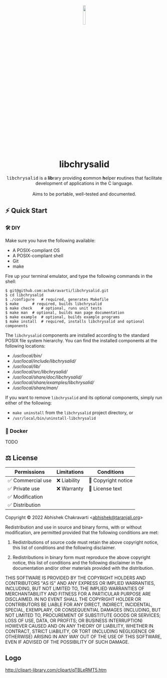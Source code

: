 <h1 align="center">
<img width=12.5% src="https://github.com/achakravarti/libchrysalid/blob/setup/init-readme/doc/img/logo.png">
<br>
libchrysalid
</h1>
<p align="center">
<tt>libchrysalid</tt> is a <b>lib</b>rary providing <b>c</b>ommon <b>h</b>elper
<b>r</b>outines that facilitate development of applications in the C language.
<br><br>
Aims to be portable, well-tested and documented.
</p>


## ⚡️ Quick Start

### 🛠️  DIY

Make sure you have the following available:
  - A POSIX-compliant OS
  - A POSIX-compliant shell
  - Git
  - make

Fire up your terminal emulator, and type the following commands in the shell:

```
$ git@github.com:achakravarti/libchrysalid.git
$ cd libchrysalid
$ ./configure	# required, generates Makefile
$ make		# required, builds libchrysalid
$ make check	# optional, runs unit tests
$ make man 	# optional, builds man page documentation
$ make example 	# optional, builds example programs
$ make install	# required, installs libchrysalid and optional components
```

The `libchrysalid` components are installed according to the standard POSIX file
system hierarchy. You can find the installed components at the following
locations:
  - */usr/local/bin/*
  - */usr/local/include/libchrysalid/*
  - */usr/local/lib/*
  - */usr/local/src/libchrysalid/*
  - */usr/local/share/doc/libchrysalid/*
  - */usr/local/share/examples/libchrysalid/*
  - */usr/local/share/man/*

If you want to remove `libchrysalid` and its optional components, simply run
either of the following:
  - `make uninstall` from the `libchrysalid` project directory, or
  - `/usr/local/bin/uninstall-libchrysalid`

### 🐳  Docker
TODO

## ⚖️  License

|Permissions       |Limitations   |Conditions          |
|------------------|--------------|--------------------|
|✅ Commercial use | ❌ Liability | 📢 Copyright notice
|✅ Private use    | ❌ Warranty  | 📢 License text
|✅ Modification   |              |
|✅ Distribution   |              | 

Copyright &copy; 2022 Abhishek Chakravarti
&lt;abhishek@taranjali.org&gt;

Redistribution and use in source and binary forms, with or without modification,
are permitted provided that the following conditions are met:

1. Redistributions of source code must retain the above copyright notice, this
   list of conditions and the following disclaimer.

2. Redistributions in binary form must reproduce the above copyright notice,
   this list of conditions and the following disclaimer in the documentation
   and/or other materials provided with the distribution.

THIS SOFTWARE IS PROVIDED BY THE COPYRIGHT HOLDERS AND CONTRIBUTORS "AS IS" AND
ANY EXPRESS OR IMPLIED WARRANTIES, INCLUDING, BUT NOT LIMITED TO, THE IMPLIED
WARRANTIES OF MERCHANTABILITY AND FITNESS FOR A PARTICULAR PURPOSE ARE
DISCLAIMED. IN NO EVENT SHALL THE COPYRIGHT HOLDER OR CONTRIBUTORS BE LIABLE FOR
ANY DIRECT, INDIRECT, INCIDENTAL, SPECIAL, EXEMPLARY, OR CONSEQUENTIAL DAMAGES
(INCLUDING, BUT NOT LIMITED TO, PROCUREMENT OF SUBSTITUTE GOODS OR SERVICES;
LOSS OF USE, DATA, OR PROFITS; OR BUSINESS INTERRUPTION) HOWEVER CAUSED AND ON
ANY THEORY OF LIABILITY, WHETHER IN CONTRACT, STRICT LIABILITY, OR TORT
(INCLUDING NEGLIGENCE OR OTHERWISE) ARISING IN ANY WAY OUT OF THE USE OF THIS
SOFTWARE, EVEN IF ADVISED OF THE POSSIBILITY OF SUCH DAMAGE.


## Logo
http://clipart-library.com/clipart/qTBLeRMT5.htm

